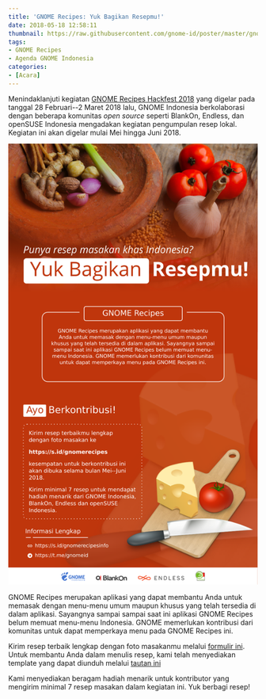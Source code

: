 ```yaml
---
title: 'GNOME Recipes: Yuk Bagikan Resepmu!'
date: 2018-05-18 12:58:11
thumbnail: https://raw.githubusercontent.com/gnome-id/poster/master/gnome-recipe-poster.png
tags: 
- GNOME Recipes
- Agenda GNOME Indonesia
categories: 
- [Acara]
---
```


Menindaklanjuti kegiatan [GNOME Recipes Hackfest 2018](https://gnome.id/2018/03/03/2018-03-03-Recipes-Hackfest-2018.html) yang digelar pada tanggal 28 Februari--2 Maret 2018 lalu, GNOME Indonesia berkolaborasi dengan beberapa komunitas *open source* seperti BlankOn, Endless, dan openSUSE Indonesia mengadakan kegiatan pengumpulan resep lokal. Kegiatan ini akan digelar mulai Mei hingga Juni 2018.<!--more-->

![Poster GNOME Recipes](https://raw.githubusercontent.com/gnome-id/poster/master/gnome-recipe-poster.png)

GNOME Recipes merupakan aplikasi yang dapat membantu Anda untuk memasak dengan menu-menu umum maupun khusus yang telah tersedia di dalam aplikasi. Sayangnya sampai sampai saat ini aplikasi GNOME Recipes belum memuat menu-menu Indonesia. GNOME memerlukan kontribusi dari komunitas untuk dapat memperkaya menu pada GNOME Recipes ini.

Kirim resep terbaik lengkap dengan foto masakanmu melalui [formulir ini](https://s.id/gnomerecipes). Untuk membantu Anda dalam menulis resep, kami telah menyediakan template yang dapat diunduh melalui [tautan ini](https://drive.google.com/drive/folders/17YYN_QKYwmR36CjhutDuMW8bQrmCkLkr?usp=sharing)

Kami menyediakan beragam hadiah menarik untuk kontributor yang mengirim minimal 7 resep masakan dalam kegiatan ini. Yuk berbagi resep!

 
